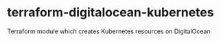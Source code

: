 # terraform-digitalocean-kubernetes
Terraform module which creates Kubernetes resources on DigitalOcean
